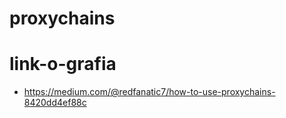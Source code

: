 # proxychains

# link-o-grafia
- https://medium.com/@redfanatic7/how-to-use-proxychains-8420dd4ef88c
